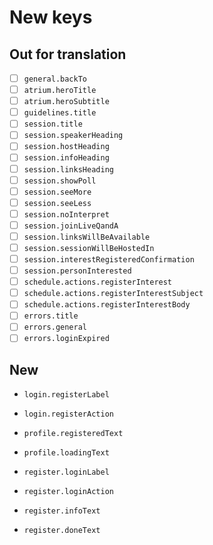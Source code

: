 # New keys

## Out for translation

- [ ] `general.backTo`
- [ ] `atrium.heroTitle`
- [ ] `atrium.heroSubtitle`
- [ ] `guidelines.title`
- [ ] `session.title`
- [ ] `session.speakerHeading`
- [ ] `session.hostHeading`
- [ ] `session.infoHeading`
- [ ] `session.linksHeading`
- [ ] `session.showPoll`
- [ ] `session.seeMore`
- [ ] `session.seeLess`
- [ ] `session.noInterpret`
- [ ] `session.joinLiveQandA`
- [ ] `session.linksWillBeAvailable`
- [ ] `session.sessionWillBeHostedIn`
- [ ] `session.interestRegisteredConfirmation`
- [ ] `session.personInterested`
- [ ] `schedule.actions.registerInterest`
- [ ] `schedule.actions.registerInterestSubject`
- [ ] `schedule.actions.registerInterestBody`
- [ ] `errors.title`
- [ ] `errors.general`
- [ ] `errors.loginExpired`

## New

- `login.registerLabel`
- `login.registerAction`

- `profile.registeredText`
- `profile.loadingText`

- `register.loginLabel`
- `register.loginAction`
- `register.infoText`
- `register.doneText`

